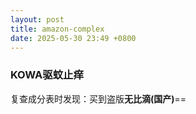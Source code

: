 ```yaml
---
layout: post
title: amazon-complex
date: 2025-05-30 23:49 +0800
---
```



### KOWA驱蚊止痒

复查成分表时发现：买到盗版**无比滴(国产)**==